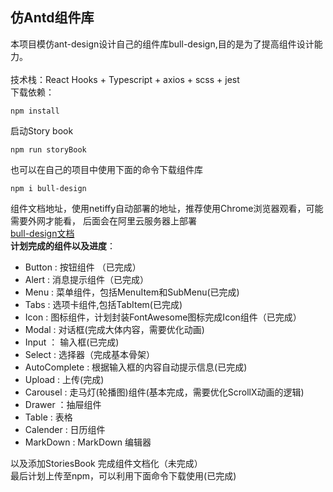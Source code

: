 ## 仿Antd组件库
本项目模仿ant-design设计自己的组件库bull-design,目的是为了提高组件设计能力。<br>
<br>
技术栈：React Hooks + Typescript + axios + scss + jest
<br>
下载依赖：
```
npm install
```
启动Story book
```
npm run storyBook
```
也可以在自己的项目中使用下面的命令下载组件库
```
npm i bull-design
```
组件文档地址，使用netiffy自动部署的地址，推荐使用Chrome浏览器观看，可能需要外网才能看，
后面会在阿里云服务器上部署<br>
[bull-design文档](https://bulldesign.netlify.app)<br>
**计划完成的组件以及进度**：
- Button : 按钮组件 （已完成）
- Alert  : 消息提示组件（已完成）
- Menu   : 菜单组件，包括MenuItem和SubMenu(已完成)
- Tabs   : 选项卡组件,包括TabItem(已完成)
- Icon   : 图标组件，计划封装FontAwesome图标完成Icon组件（已完成）
- Modal  : 对话框(完成大体内容，需要优化动画)
- Input  ： 输入框(已完成)
- Select : 选择器（完成基本骨架）
- AutoComplete : 根据输入框的内容自动提示信息(已完成)
- Upload : 上传(完成)
- Carousel : 走马灯(轮播图)组件(基本完成，需要优化ScrollX动画的逻辑)
- Drawer ：抽屉组件
- Table  : 表格
- Calender : 日历组件
- MarkDown : MarkDown 编辑器

以及添加StoriesBook 完成组件文档化（未完成）<br>
最后计划上传至npm，可以利用下面命令下载使用(已完成)
